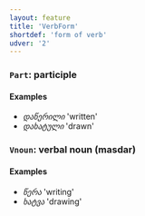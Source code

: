 ```yaml
---
layout: feature
title: 'VerbForm'
shortdef: 'form of verb'
udver: '2'
---
```


### <a name="Part">`Part`</a>: participle

#### Examples

* _დაწერილი_ 'written'
* _დახატული_ 'drawn'

### <a name="Vnoun">`Vnoun`</a>: verbal noun (masdar)

#### Examples

* _წერა_ 'writing'
* _ხატვა_ 'drawing'
<!-- Interlanguage links updated Po 11. listopadu 2024, 20:10:10 CET -->
